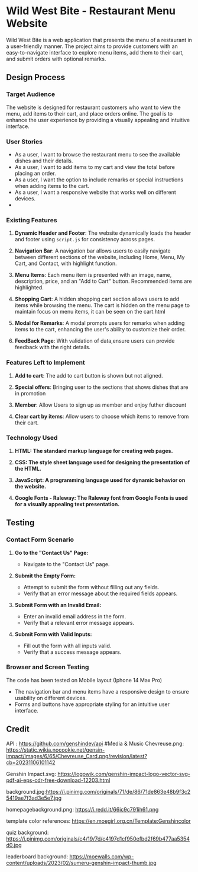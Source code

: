 # Wild West Bite - Restaurant Menu Website

Wild West Bite is a web application that presents the menu of a restaurant in a user-friendly manner. The project aims to provide customers with an easy-to-navigate interface to explore menu items, add them to their cart, and submit orders with optional remarks.

## Design Process

### Target Audience
The website is designed for restaurant customers who want to view the menu, add items to their cart, and place orders online. The goal is to enhance the user experience by providing a visually appealing and intuitive interface.

### User Stories

- As a user, I want to browse the restaurant menu to see the available dishes and their details.
- As a user, I want to add items to my cart and view the total before placing an order.
- As a user, I want the option to include remarks or special instructions when adding items to the cart.
- As a user, I want a responsive website that works well on different devices.
- 
### Existing Features

1. **Dynamic Header and Footer**: The website dynamically loads the header and footer using `script.js` for consistency across pages.

2. **Navigation Bar**: A navigation bar allows users to easily navigate between different sections of the website, including Home, Menu, My Cart, and Contact, with highlight function.

3. **Menu Items**: Each menu item is presented with an image, name, description, price, and an "Add to Cart" button. Recommended items are highlighted.

4. **Shopping Cart**: A hidden shopping cart section allows users to add items while browsing the menu. The cart is hidden on the menu page to maintain focus on menu items, it can be seen on the cart.html

5. **Modal for Remarks**: A modal prompts users for remarks when adding items to the cart, enhancing the user's ability to customize their order.

6. **FeedBack Page**: With validation of data,ensure users can provide feedback with the right details.

### Features Left to Implement

1. **Add to cart**: The add to cart button is shown but not aligned.


2. **Special offers**: Bringing user to the sections that shows dishes that are in promotion


4. **Member**: Allow Users to sign up as member and enjoy futher discount


6. **Clear cart by items**: Allow users to choose which items to remove from their cart.

### Technology Used
1. **HTML: The standard markup language for creating web pages.**

2. **CSS: The style sheet language used for designing the presentation of the HTML.**

3. **JavaScript: A programming language used for dynamic behavior on the website.**

4. **Google Fonts - Raleway: The Raleway font from Google Fonts is used for a visually appealing text presentation.**

## Testing

### Contact Form Scenario

1. **Go to the "Contact Us" Page:**
   - Navigate to the "Contact Us" page.

2. **Submit the Empty Form:**
   - Attempt to submit the form without filling out any fields.
   - Verify that an error message about the required fields appears.

3. **Submit Form with an Invalid Email:**
   - Enter an invalid email address in the form.
   - Verify that a relevant error message appears.

4. **Submit Form with Valid Inputs:**
   - Fill out the form with all inputs valid.
   - Verify that a success message appears.

### Browser and Screen Testing

The code has been tested on Mobile layout (Iphone 14 Max Pro)
- The navigation bar and menu items have a responsive design to ensure usability on different devices.
- Forms and buttons have appropriate styling for an intuitive user interface.
## Credit


API : https://github.com/genshindev/api
#Media & Music
Chevreuse.png: https://static.wikia.nocookie.net/gensin-impact/images/6/65/Chevreuse_Card.png/revision/latest?cb=20231106101142

Genshin Impact.svg: https://logowik.com/genshin-impact-logo-vector-svg-pdf-ai-eps-cdr-free-download-12203.html

background.jpg:https://i.pinimg.com/originals/71/de/86/71de863e48b9f3c25419ae7f3ad3e5e7.jpg

homepagebackground.png: https://i.redd.it/66ic9c791ih61.png

template color references: https://en.moegirl.org.cn/Template:Genshincolor

quiz background: https://i.pinimg.com/originals/c4/19/7d/c4197d1cf950efbd2f69b477aa5354d0.jpg

leaderboard background: https://moewalls.com/wp-content/uploads/2023/02/sumeru-genshin-impact-thumb.jpg